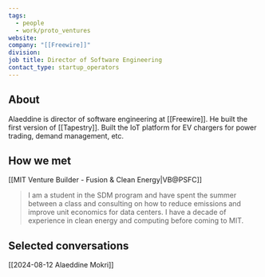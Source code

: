 ```yaml
---
tags:
  - people
  - work/proto_ventures
website: 
company: "[[Freewire]]"
division: 
job title: Director of Software Engineering
contact_type: startup_operators
---
```

## About
Alaeddine is director of software engineering at [[Freewire]]. He built the first version of [[Tapestry]]. Built the IoT platform for EV chargers for power trading, demand management, etc.

## How we met
[[MIT Venture Builder - Fusion & Clean Energy|VB@PSFC]]
>I am a student in the SDM program and have spent the summer between a class and consulting on how to reduce emissions and improve unit economics for data centers. I have a decade of experience in clean energy and computing before coming to MIT.

## Selected conversations
[[2024-08-12 Alaeddine Mokri]]
